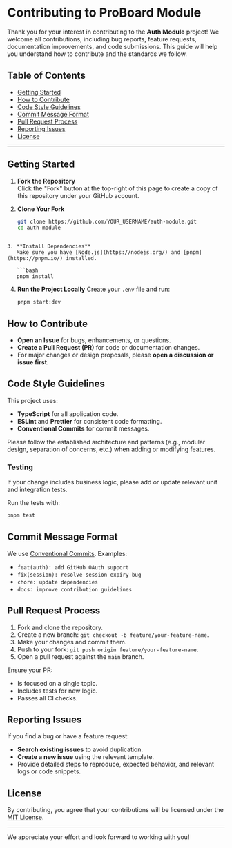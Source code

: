 # Contributing to ProBoard Module

Thank you for your interest in contributing to the **Auth Module** project! We welcome all contributions, including bug reports, feature requests, documentation improvements, and code submissions.
This guide will help you understand how to contribute and the standards we follow.

## Table of Contents
- [Getting Started](#getting-started)
- [How to Contribute](#how-to-contribute)
- [Code Style Guidelines](#code-style-guidelines)
- [Commit Message Format](#commit-message-format)
- [Pull Request Process](#pull-request-process)
- [Reporting Issues](#reporting-issues)
- [License](#license)
---

## Getting Started

1. **Fork the Repository**  
   Click the "Fork" button at the top-right of this page to create a copy of this repository under your GitHub account.

2. **Clone Your Fork**  
   ```bash
   git clone https://github.com/YOUR_USERNAME/auth-module.git
   cd auth-module
```

3. **Install Dependencies**
   Make sure you have [Node.js](https://nodejs.org/) and [pnpm](https://pnpm.io/) installed.

   ```bash
   pnpm install
   ```

4. **Run the Project Locally**
   Create your `.env` file and run:

   ```bash
   pnpm start:dev
   ```

## How to Contribute

* **Open an Issue** for bugs, enhancements, or questions.
* **Create a Pull Request (PR)** for code or documentation changes.
* For major changes or design proposals, please **open a discussion or issue first**.

## Code Style Guidelines

This project uses:

* **TypeScript** for all application code.
* **ESLint** and **Prettier** for consistent code formatting.
* **Conventional Commits** for commit messages.

Please follow the established architecture and patterns (e.g., modular design, separation of concerns, etc.) when adding or modifying features.

### Testing

If your change includes business logic, please add or update relevant unit and integration tests.

Run the tests with:

```bash
pnpm test
```

## Commit Message Format

We use [Conventional Commits](https://www.conventionalcommits.org/en/v1.0.0/). Examples:

* `feat(auth): add GitHub OAuth support`
* `fix(session): resolve session expiry bug`
* `chore: update dependencies`
* `docs: improve contribution guidelines`

## Pull Request Process

1. Fork and clone the repository.
2. Create a new branch: `git checkout -b feature/your-feature-name`.
3. Make your changes and commit them.
4. Push to your fork: `git push origin feature/your-feature-name`.
5. Open a pull request against the `main` branch.

Ensure your PR:

* Is focused on a single topic.
* Includes tests for new logic.
* Passes all CI checks.

## Reporting Issues

If you find a bug or have a feature request:

* **Search existing issues** to avoid duplication.
* **Create a new issue** using the relevant template.
* Provide detailed steps to reproduce, expected behavior, and relevant logs or code snippets.

## License

By contributing, you agree that your contributions will be licensed under the [MIT License](LICENSE).

---

We appreciate your effort and look forward to working with you!


